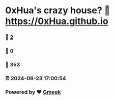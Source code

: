 # 0xHua's crazy house? :link: https://0xHua.github.io 
### :page_facing_up: [2](https://0xHua.github.io/tag.html) 
### :speech_balloon: 0 
### :hibiscus: 353 
### :alarm_clock: 2024-06-23 17:00:54 
### Powered by :heart: [Gmeek](https://github.com/Meekdai/Gmeek)
